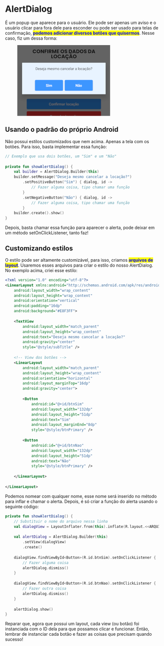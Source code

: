 # AlertDialog

É um popup que aparece para o usuário. Ele pode ser apenas um aviso e o usuário clicar para fora dele para esconder ou pode ser usado para telas de confirmação, <mark style="color:blue;">**podemos adicionar diversos botões que quisermos**</mark>. Nesse caso, fiz um dessa forma:

<figure><img src="../../../../.gitbook/assets/image.png" alt=""><figcaption></figcaption></figure>

## Usando o padrão do próprio Android

Não possui estilos customizados que nem acima. Apenas a tela com os botões. Para isso, basta implementar essa função:

```kotlin
// Exemplo que usa dois botões, um "Sim" e um "Não"

private fun showAlertDialog() {
    val builder = AlertDialog.Builder(this)
    builder.setMessage("Deseja mesmo cancelar a locação?")
        .setPositiveButton("Sim") { dialog, id ->
            // Fazer alguma coisa, tipo chamar uma função
        }
        .setNegativeButton("Não") { dialog, id ->
            // Fazer alguma coisa, tipo chamar uma função
        }
    builder.create().show()
}
```

Depois, basta chamar essa função para aparecer o alerta, pode deixar em um método setOnClickListener, tanto faz!

## Customizando estilos

O estilo pode ser altamente customizável, para isso, criamos <mark style="color:blue;">**arquivos de layout**</mark>. Usaremos esses arquivos para criar o estilo do nosso AlertDialog. No exemplo acima, criei esse estilo:

```xml
<?xml version="1.0" encoding="utf-8"?>
<LinearLayout xmlns:android="http://schemas.android.com/apk/res/android"
    android:layout_width="wrap_content"
    android:layout_height="wrap_content"
    android:orientation="vertical"
    android:padding="16dp"
    android:background="#E8F3FF">

    <TextView
        android:layout_width="match_parent"
        android:layout_height="wrap_content"
        android:text="Deseja mesmo cancelar a locação?"
        android:gravity="center"
        style="@style/subTitle" />

    <!-- View dos botões -->
    <LinearLayout
        android:layout_width="match_parent"
        android:layout_height="wrap_content"
        android:orientation="horizontal"
        android:layout_marginTop="16dp"
        android:gravity="center">

        <Button
            android:id="@+id/btnSim"
            android:layout_width="132dp"
            android:layout_height="51dp"
            android:text="Sim"
            android:layout_marginEnd="8dp"
            style="@style/btnPrimary" />

        <Button
            android:id="@+id/btnNao"
            android:layout_width="132dp"
            android:layout_height="51dp"
            android:text="Não"
            style="@style/btnPrimary" />

    </LinearLayout>
    
</LinearLayout>
```

Podemos nomear com qualquer nome, esse nome será inserido no método para inflar e chamar o alerta. Depois, é só criar a função do alerta usando o seguinte código:

```kotlin
private fun showAlertDialog() {
    // Substituir o nome do arquivo nessa linha
    val dialogView = LayoutInflater.from(this).inflate(R.layout.<<ARQUIVO DE ESTILO AQUI>>, null)

    val alertDialog = AlertDialog.Builder(this)
        .setView(dialogView)
        .create()

    dialogView.findViewById<Button>(R.id.btnSim).setOnClickListener {
        // Fazer alguma coisa
        alertDialog.dismiss()
    }

    dialogView.findViewById<Button>(R.id.btnNao).setOnClickListener {
        // Fazer outra coisa
        alertDialog.dismiss()
    }

    alertDialog.show()
}
```

Reparar que, agora que possui um layout, cada view (ou botão) foi instanciada com o ID dela para que possamos clicar e funcionar. Então, lembrar de instanciar cada botão e fazer as coisas que precisam quando sucesso!
